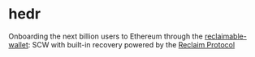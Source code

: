 # hedr

Onboarding the next billion users to Ethereum through the [reclaimable-wallet](https://github.com/hedr-org/reclaimable-wallet): SCW with built-in recovery powered by the [Reclaim Protocol](https://reclaimprotocol.org)
